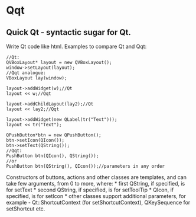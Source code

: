 Qqt
===

Quick Qt - syntactic sugar for Qt.
----------------------------------
Write Qt code like html.
Examples to compare Qt and Qqt:

	//Qt:
	QVBoxLayout* layout = new QVBoxLayout();
	window->setLayout(layout);
	//Qqt analogue:
	VBoxLayout lay(window);

	layout->addWidget(w);//Qt
	layout << w;//Qqt

	layout->addChildLayout(lay2);//Qt
	layout << lay2;//Qqt

	layout->addWidget(new QLabel(tr("Text")));
	layout << tr("Text");

	QPushButton*btn = new QPushButton();
	btn->setIcon(QIcon());
	btn->setText(QString());
	//Qqt:
	PushButton btn(QIcon(), QString());
	//or
	PushButton btn(QString(), QIcon());//parameters in any order

Constructors of buttons, actions and other classes are templates, and can take few arguments, from 0 to more, where:
	* first QString, if specified, is for setText
	* second QString, if specified, is for setToolTip
	* QIcon, if specified, is for setIcon
	* other classes support additional parameters, for example - Qt::ShortcutContext (for setShortcutContext), QKeySequence for setShortcut etc.